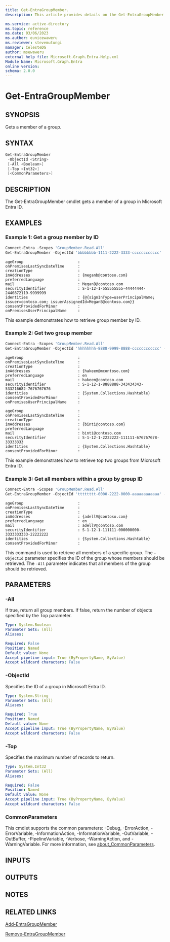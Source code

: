 ```yaml
---
title: Get-EntraGroupMember.
description: This article provides details on the Get-EntraGroupMember command.

ms.service: active-directory
ms.topic: reference
ms.date: 03/06/2023
ms.author: eunicewaweru
ms.reviewer: stevemutungi
manager: CelesteDG
author: msewaweru
external help file: Microsoft.Graph.Entra-Help.xml
Module Name: Microsoft.Graph.Entra
online version:
schema: 2.0.0
---
```


# Get-EntraGroupMember

## SYNOPSIS

Gets a member of a group.

## SYNTAX

```powershell
Get-EntraGroupMember 
 -ObjectId <String> 
 [-All <Boolean>] 
 [-Top <Int32>] 
 [<CommonParameters>]
```

## DESCRIPTION

The Get-EntraGroupMember cmdlet gets a member of a group in Microsoft Entra ID.

## EXAMPLES

### Example 1: Get a group member by ID

```powershell
Connect-Entra -Scopes 'GroupMember.Read.All'
Get-EntraGroupMember -ObjectId 'bbbbbbbb-1111-2222-3333-cccccccccccc'
```

```output
ageGroup                        :
onPremisesLastSyncDateTime      :
creationType                    :
imAddresses                     : {meganb@contoso.com}
preferredLanguage               :
mail                            : MeganB@contoso.com
securityIdentifier              : S-1-12-1-555555555-44444444-2440872119-9999999
identities                      : {@{signInType=userPrincipalName; issuer=contoso.com; issuerAssignedId=MeganB@contoso.com}}
consentProvidedForMinor         :
onPremisesUserPrincipalName     :
```

This example demonstrates how to retrieve group member by ID.  

### Example 2: Get two group member

```powershell
Connect-Entra -Scopes 'GroupMember.Read.All'
Get-EntraGroupMember -ObjectId 'hhhhhhhh-8888-9999-8888-cccccccccccc' -Top 2 
```

```output
ageGroup                        :
onPremisesLastSyncDateTime      :
creationType                    :
imAddresses                     : {hakeem@mcontoso.com}
preferredLanguage               : en
mail                            : hakeem@contoso.com
securityIdentifier              : S-1-12-1-8888888-343434343-533216682-7676767676
identities                      : {System.Collections.Hashtable}
consentProvidedForMinor         :
onPremisesUserPrincipalName     :

ageGroup                        :
onPremisesLastSyncDateTime      :
creationType                    :
imAddresses                     : {binti@contoso.com}
preferredLanguage               :
mail                            : binti@contoso.com
securityIdentifier              : S-1-12-1-2222222-111111-676767678-33333333
identities                      : {System.Collections.Hashtable}
consentProvidedForMinor         :
```

This example demonstrates how to retrieve top two groups from Microsoft Entra ID.  

### Example 3: Get all members within a group by group ID

```powershell
Connect-Entra -Scopes 'GroupMember.Read.All'
Get-EntraGroupMember -ObjectId 'tttttttt-0000-2222-0000-aaaaaaaaaaaa' -All 
```

```output
ageGroup                        :
onPremisesLastSyncDateTime      :
creationType                    :
imAddresses                     : {adellV@contoso.com}
preferredLanguage               : en
mail                            : adellV@contoso.com
securityIdentifier              : S-1-12-1-111111-000000000-3333333333-22222222
identities                      : {System.Collections.Hashtable}
consentProvidedForMinor         :
```

This command is used to retrieve all members of a specific group. The `-ObjectId` parameter specifies the ID of the group whose members should be retrieved. The `-All` parameter indicates that all members of the group should be retrieved.

## PARAMETERS

### -All

If true, return all group members.
If false, return the number of objects specified by the Top parameter.

```yaml
Type: System.Boolean
Parameter Sets: (All)
Aliases:

Required: False
Position: Named
Default value: None
Accept pipeline input: True (ByPropertyName, ByValue)
Accept wildcard characters: False
```

### -ObjectId

Specifies the ID of a group in Microsoft Entra ID.

```yaml
Type: System.String
Parameter Sets: (All)
Aliases:

Required: True
Position: Named
Default value: None
Accept pipeline input: True (ByPropertyName, ByValue)
Accept wildcard characters: False
```

### -Top

Specifies the maximum number of records to return.

```yaml
Type: System.Int32
Parameter Sets: (All)
Aliases:

Required: False
Position: Named
Default value: None
Accept pipeline input: True (ByPropertyName, ByValue)
Accept wildcard characters: False
```

### CommonParameters

This cmdlet supports the common parameters: -Debug, -ErrorAction, -ErrorVariable, -InformationAction, -InformationVariable, -OutVariable, -OutBuffer, -PipelineVariable, -Verbose, -WarningAction, and -WarningVariable. For more information, see [about_CommonParameters](https://go.microsoft.com/fwlink/?LinkID=113216).

## INPUTS

## OUTPUTS

## NOTES

## RELATED LINKS

[Add-EntraGroupMember](Add-EntraGroupMember.md)

[Remove-EntraGroupMember](Remove-EntraGroupMember.md)
